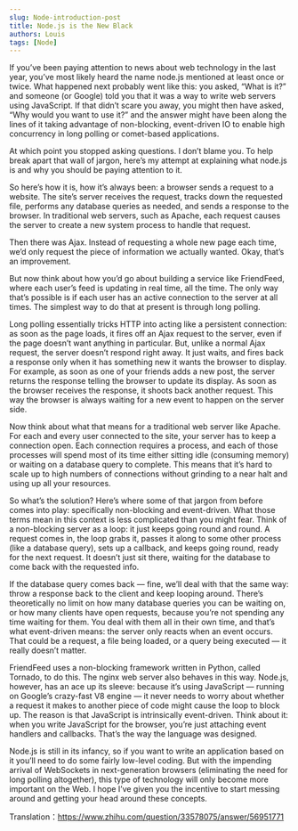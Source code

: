 ```yaml
---
slug: Node-introduction-post
title: Node.js is the New Black
authors: Louis
tags: [Node]
---
```



If you’ve been paying attention to news about web technology in the last year, you’ve most likely heard the name node.js mentioned at least once or twice. What happened next probably went like this: you asked, “What is it?” and someone (or Google) told you that it was a way to write web servers using JavaScript. If that didn’t scare you away, you might then have asked, “Why would you want to use it?” and the answer might have been along the lines of it taking advantage of non-blocking, event-driven IO to enable high concurrency in long polling or comet-based applications.

At which point you stopped asking questions. I don’t blame you. To help break apart that wall of jargon, here’s my attempt at explaining what node.js is and why you should be paying attention to it.

So here’s how it is, how it’s always been: a browser sends a request to a website. The site’s server receives the request, tracks down the requested file, performs any database queries as needed, and sends a response to the browser. In traditional web servers, such as Apache, each request causes the server to create a new system process to handle that request.

Then there was Ajax. Instead of requesting a whole new page each time, we’d only request the piece of information we actually wanted. Okay, that’s an improvement.

But now think about how you’d go about building a service like FriendFeed, where each user’s feed is updating in real time, all the time. The only way that’s possible is if each user has an active connection to the server at all times. The simplest way to do that at present is through long polling.

Long polling essentially tricks HTTP into acting like a persistent connection: as soon as the page loads, it fires off an Ajax request to the server, even if the page doesn’t want anything in particular. But, unlike a normal Ajax request, the server doesn’t respond right away. It just waits, and fires back a response only when it has something new it wants the browser to display. For example, as soon as one of your friends adds a new post, the server returns the response telling the browser to update its display. As soon as the browser receives the response, it shoots back another request. This way the browser is always waiting for a new event to happen on the server side.

Now think about what that means for a traditional web server like Apache. For each and every user connected to the site, your server has to keep a connection open. Each connection requires a process, and each of those processes will spend most of its time either sitting idle (consuming memory) or waiting on a database query to complete. This means that it’s hard to scale up to high numbers of connections without grinding to a near halt and using up all your resources.

So what’s the solution? Here’s where some of that jargon from before comes into play: specifically non-blocking and event-driven. What those terms mean in this context is less complicated than you might fear. Think of a non-blocking server as a loop: it just keeps going round and round. A request comes in, the loop grabs it, passes it along to some other process (like a database query), sets up a callback, and keeps going round, ready for the next request. It doesn’t just sit there, waiting for the database to come back with the requested info.

If the database query comes back — fine, we’ll deal with that the same way: throw a response back to the client and keep looping around. There’s theoretically no limit on how many database queries you can be waiting on, or how many clients have open requests, because you’re not spending any time waiting for them. You deal with them all in their own time, and that’s what event-driven means: the server only reacts when an event occurs. That could be a request, a file being loaded, or a query being executed — it really doesn’t matter.

FriendFeed uses a non-blocking framework written in Python, called Tornado, to do this. The nginx web server also behaves in this way. Node.js, however, has an ace up its sleeve: because it’s using JavaScript — running on Google’s crazy-fast V8 engine — it never needs to worry about whether a request it makes to another piece of code might cause the loop to block up. The reason is that JavaScript is intrinsically event-driven. Think about it: when you write JavaScript for the browser, you’re just attaching event handlers and callbacks. That’s the way the language was designed.

Node.js is still in its infancy, so if you want to write an application based on it you’ll need to do some fairly low-level coding. But with the impending arrival of WebSockets in next-generation browsers (eliminating the need for long polling altogether), this type of technology will only become more important on the Web. I hope I’ve given you the incentive to start messing around and getting your head around these concepts.

Translation：https://www.zhihu.com/question/33578075/answer/56951771


